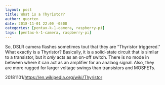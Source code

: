 ```yaml
---
layout: post
title: What is a Thyristor?
author: quorten
date: 2018-11-01 22:00 -0500
categories: [pentax-k-1-camera, raspberry-pi]
tags: [pentax-k-1-camera, raspberry-pi]
---
```


So, DSLR camera flashes sometimes tout that they are "Thyristor
triggered."  What exactly is a Thyristor?  Basically, it is a
solid-state circuit that is similar to a transistor, but it _only_
acts as an on-off switch.  There is no mode in between where it can
act as an amplifier for an analaog signal.  Also, they are more rugged
for larger voltage swings than transistors and MOSFETs.

20181101/https://en.wikipedia.org/wiki/Thyristor
